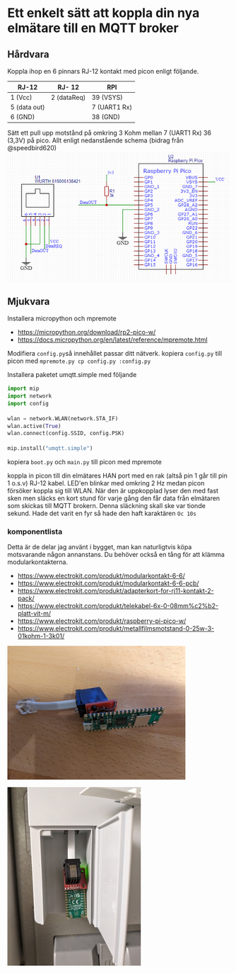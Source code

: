 
# Ett enkelt sätt att koppla din nya elmätare till en MQTT broker

## Hårdvara
Koppla ihop en 6 pinnars RJ-12 kontakt med picon enligt följande.

| RJ-12   |RJ- 12| RPI |
|---------|------|-----|
| 1 (Vcc) | 2 (dataReq)    | 39 (VSYS) |
| 5 (data out) | | 7 (UART1 Rx)
| 6 (GND) | | 38 (GND)|

Sätt ett pull upp motstånd på omkring 3 Kohm mellan 7 (UART1 Rx) 36 (3,3V) på pico. Allt enligt nedanstående schema (bidrag från @speedbird620)
![bild2](bilder/schema.png)

## Mjukvara
Installera micropython och mpremote
* https://micropython.org/download/rp2-pico-w/
* https://docs.micropython.org/en/latest/reference/mpremote.html

Modifiera `config.py`så innehållet passar ditt nätverk.
kopiera `config.py` till picon med `mpremote.py cp config.py :config.py`

Installera paketet umqtt.simple med följande 
```python
import mip
import network
import config

wlan = network.WLAN(network.STA_IF)
wlan.active(True)
wlan.connect(config.SSID, config.PSK)

mip.install("umqtt.simple")
```

kopiera `boot.py` och `main.py` till picon med mpremote

koppla in picon till din elmätares HAN port med en rak (altså pin 1 går till pin 1 o.s.v) RJ-12 kabel. LED'en blinkar med omkring 2 Hz medan picon försöker koppla sig till WLAN. När den är uppkopplad lyser den med fast sken men släcks en kort stund för varje gång den får data från elmätaren som skickas till MQTT brokern. Denna släckning skall ske var tionde sekund. Hade det varit en fyr så hade den haft karaktären `Oc 10s`

### komponentlista
Detta är de delar jag använt i bygget, man kan naturligtvis köpa motsvarande någon annanstans. Du behöver också en tång för att klämma modularkontakterna.

* https://www.electrokit.com/produkt/modularkontakt-6-6/
* https://www.electrokit.com/produkt/modularkontakt-6-6-pcb/
* https://www.electrokit.com/produkt/adapterkort-for-rj11-kontakt-2-pack/
* https://www.electrokit.com/produkt/telekabel-6x-0-08mm%c2%b2-platt-vit-m/
* https://www.electrokit.com/produkt/raspberry-pi-pico-w/
* https://www.electrokit.com/produkt/metallfilmsmotstand-0-25w-3-01kohm-1-3k01/


![bild2](bilder/bild2.jpg)

![bild1](bilder/bild1.jpg)

